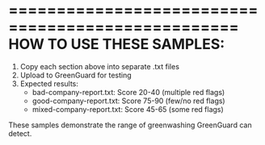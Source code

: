 ==================================================
HOW TO USE THESE SAMPLES:
==================================================

1. Copy each section above into separate .txt files
2. Upload to GreenGuard for testing
3. Expected results:
   - bad-company-report.txt: Score 20-40 (multiple red flags)
   - good-company-report.txt: Score 75-90 (few/no red flags)
   - mixed-company-report.txt: Score 45-65 (some red flags)

These samples demonstrate the range of greenwashing GreenGuard can detect.
